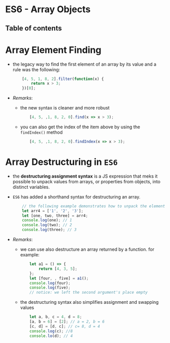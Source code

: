 # ES6 - Array Objects

## Table of contents

# Array Element Finding
* the legacy way to find the first element of an array by its value and a rule  was the following:
  
    ```js
        [4, 5, 1, 8, 2].filter(function(x) {
            return x > 3;
        })[0];
    ```
* _Remarks_:
  * the new syntax is cleaner and more robust
  
      ```js
          [4, 5, ,1, 8, 2, 0].find(x => x > 3);
      ```
  * you can also get the index of the item above by using the `findIndex()` method
      ```js
          [4, 5, ,1, 8, 2, 0].findIndex(x => x > 3);
      ```


# Array Destructuring in `ES6`
* the __destructuring assignment syntax__ is a JS expression that meks it possible to unpack values from arrays, or properties from objects, into distinct variables. 
* `ES6` has added a shorthand syntax for destructuring an array.
  
    ```js 
        // the following example demonstrates how to unpack the elements of an array into distinct variables.
        let arr4 = ['1', '2', '3'];
        let [one, two, three] = arr4;
        console.log(one); // 1
        console.log(two); // 2
        console.log(three); // 3
    ```

* _Remarks_:
  * we can use also destructure  an array returned by a function. for example:

      ```js
          let a1 = () => {
              return [4, 3, 5];
          };
          let [four, , five] = a1();
          console.log(four);
          console.log(five);
          // notice: we left the second argument's place empty
      ```

  * the destructuring syntax also simplifies assignment and swapping values
  
    ```js
        let a, b, c = 4, d = 8;
        [a, b = 6] = [2]; // a = 2, b = 6
        [c, d] = [d, c]; // c= 8, d = 4
        console.log(c); //8
        console.lo(d); // 4
    ```